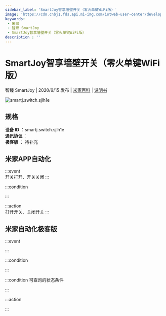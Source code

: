 ```yaml
---
sidebar_label: 'SmartJoy智享墙壁开关（零火单键WiFi版）'
image: 'https://cdn.cnbj1.fds.api.mi-img.com/iotweb-user-center/developer_1679048833748OpkDID10.png?GalaxyAccessKeyId=AKVGLQWBOVIRQ3XLEW&Expires=9223372036854775807&Signature=AKdYAzJrilxlUR9KewqR7mrctPA='
keywords: 
 - 米家
 - 智臻 SmartJoy
 - SmartJoy智享墙壁开关（零火单键WiFi版）
description : ''
---
```

# SmartJoy智享墙壁开关（零火单键WiFi版）

智臻 SmartJoy | 2020/9/15 发布 | [米家百科](https://home.mi.com/webapp/content/baike/product/index.html?model=smartj.switch.sjlh1e) | [说明书](https://home.mi.com/views/introduction.html?model=smartj.switch.sjlh1e&region=cn)

![smartj.switch.sjlh1e](https://cdn.cnbj1.fds.api.mi-img.com/iotweb-user-center/developer_1679048833748OpkDID10.png?GalaxyAccessKeyId=AKVGLQWBOVIRQ3XLEW&Expires=9223372036854775807&Signature=AKdYAzJrilxlUR9KewqR7mrctPA=)

## 规格  
> 
**设备 ID** ：smartj.switch.sjlh1e  
**通讯协议** ：  
**极客版**  ： 待补充 


## 米家APP自动化  

:::event  
开关打开、开关关闭
:::

:::condition  

:::

:::action   
打开开关、关闭开关
:::

## 米家自动化极客版  

:::event  

:::

:::condition  

:::

:::condition 可查询的状态条件  

:::

:::action  

:::

        
